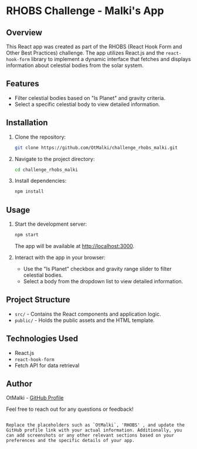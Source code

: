 # RHOBS Challenge - Malki's App

## Overview

This React app was created as part of the RHOBS (React Hook Form and Other Best Practices) challenge. The app utilizes React.js and the `react-hook-form` library to implement a dynamic interface that fetches and displays information about celestial bodies from the solar system.

## Features

- Filter celestial bodies based on "Is Planet" and gravity criteria.
- Select a specific celestial body to view detailed information.

## Installation

1. Clone the repository:

   ```bash
   git clone https://github.com/OtMalki/challenge_rhobs_malki.git
   ```

2. Navigate to the project directory:

   ```bash
   cd challenge_rhobs_malki
   ```

3. Install dependencies:

   ```bash
   npm install
   ```

## Usage

1. Start the development server:

   ```bash
   npm start
   ```

   The app will be available at [http://localhost:3000](http://localhost:3000).

2. Interact with the app in your browser:

   - Use the "Is Planet" checkbox and gravity range slider to filter celestial bodies.
   - Select a body from the dropdown list to view detailed information.

## Project Structure

- `src/` - Contains the React components and application logic.
- `public/` - Holds the public assets and the HTML template.

## Technologies Used

- React.js
- `react-hook-form`
- Fetch API for data retrieval

## Author

OtMalki - [GitHub Profile](https://github.com/OtMalki)

Feel free to reach out for any questions or feedback!
```

Replace the placeholders such as `OtMalki`, 'RHOBS' , and update the GitHub profile link with your actual information. Additionally, you can add screenshots or any other relevant sections based on your preferences and the specific details of your app.

